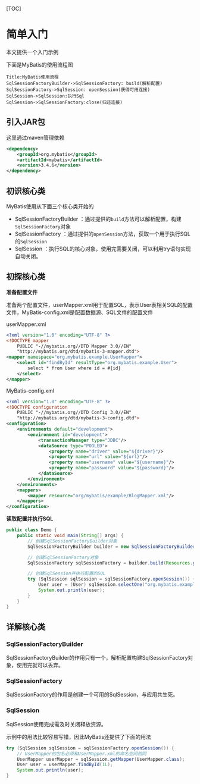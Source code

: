 [TOC]

# 简单入门

本文提供一个入门示例

下面是MyBatis的使用流程图

```sequence
Title:MyBatis使用流程
SqlSessionFactoryBuilder->SqlSessionFactory: build(解析配置)
SqlSessionFactory->SqlSession: openSession(获得可用连接)
SqlSession->SqlSession:执行Sql
SqlSession->SqlSessionFactory:close(归还连接)
```

## 引入JAR包

这里通过maven管理依赖

```xml
<dependency>
    <groupId>org.mybatis</groupId>
    <artifactId>mybatis</artifactId>
    <version>3.4.6</version>
</dependency>
```

## 初识核心类

MyBatis使用从下面三个核心类开始的

- SqlSessionFactoryBuilder ：通过提供的`build`方法可以解析配置，构建`SqlSessionFactory`对象
- SqlSessionFactory ：通过提供的`openSession`方法，获取一个用于执行SQL的`SqlSession`
- SqlSession ：执行SQL的核心对象，使用完需要关闭，可以利用try语句实现自动关闭。

## 初探核心类

**准备配置文件**

准备两个配置文件，userMapper.xml用于配置SQL，表示User表相关SQL的配置文件，MyBatis-config.xml是配置数据源、SQL文件的配置文件

userMapper.xml

```xml
<?xml version="1.0" encoding="UTF-8" ?>
<!DOCTYPE mapper
    PUBLIC "-//mybatis.org//DTD Mapper 3.0//EN"
    "http://mybatis.org/dtd/mybatis-3-mapper.dtd">
<mapper namespace="org.mybatis.example.UserMapper">
    <select id="findById" resultType="org.mybatis.example.User">
        select * from User where id = #{id}
    </select>
</mapper>
```

MyBatis-config.xml

```xml
<?xml version="1.0" encoding="UTF-8" ?>
<!DOCTYPE configuration
    PUBLIC "-//mybatis.org//DTD Config 3.0//EN"
    "http://mybatis.org/dtd/mybatis-3-config.dtd">
<configuration>
    <environments default="development">
        <environment id="development">
            <transactionManager type="JDBC"/>
            <dataSource type="POOLED">
                <property name="driver" value="${driver}"/>
                <property name="url" value="${url}"/>
                <property name="username" value="${username}"/>
                <property name="password" value="${password}"/>
            </dataSource>
        </environment>
    </environments>
    <mappers>
        <mapper resource="org/mybatis/example/BlogMapper.xml"/>
    </mappers>
</configuration>
```

**读取配置并执行SQL**

```java
public class Demo {
    public static void main(String[] args) {
        // 创建SqlSessionFactoryBuilder对象
        SqlSessionFactoryBuilder builder = new SqlSessionFactoryBuilder();

        // 创建SqlSessionFactory对象
        SqlSessionFactory sqlSessionFactory = builder.build(Resources.getResourceAsStream("config.xml"));

        // 创建SqlSession并执行配置的SQL
        try (SqlSession sqlSession = sqlSessionFactory.openSession()) {
            User user = (User) sqlSession.selectOne("org.mybatis.example.UserMapper.findById", 1L);
            System.out.println(user);
        }
    }
}
```

## 详解核心类

### SqlSessionFactoryBuilder

SqlSessionFactoryBuilder的作用只有一个，解析配置构建SqlSessionFactory对象，使用完就可以丢弃。

### SqlSessionFactory

SqlSessionFactory的作用是创建一个可用的SqlSession，与应用共生死。

### SqlSession

SqlSession使用完成需及时关闭释放资源。

示例中的用法比较容易写错，因此MyBatis还提供了下面的用法

```java
try (SqlSession sqlSession = sqlSessionFactory.openSession()) {
    // UserMapper的包名必须和UserMapper.xml的命名空间相同
    UserMapper userMapper = sqlSession.getMapper(UserMapper.class);
    User user = userMapper.findById(1L);
    System.out.println(user);
}
```